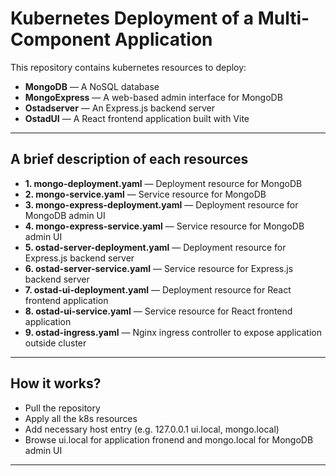 # Kubernetes Deployment of a Multi-Component Application

This repository contains kubernetes resources to deploy:

- **MongoDB** — A NoSQL database
- **MongoExpress** — A web-based admin interface for MongoDB
- **Ostadserver** — An Express.js backend server
- **OstadUI** — A React frontend application built with Vite

---


## A brief description of each resources

- **1. mongo-deployment.yaml** — Deployment resource for MongoDB
- **2. mongo-service.yaml** — Service resource for MongoDB
- **3. mongo-express-deployment.yaml** — Deployment resource for MongoDB admin UI
- **4. mongo-express-service.yaml** — Service resource for MongoDB admin UI
- **5. ostad-server-deployment.yaml** — Deployment resource for Express.js backend server
- **6. ostad-server-service.yaml** — Service resource for Express.js backend server
- **7. ostad-ui-deployment.yaml** — Deployment resource for React frontend application
- **8. ostad-ui-service.yaml** — Service resource for React frontend application
- **9. ostad-ingress.yaml** — Nginx ingress controller to expose application outside cluster

---


## How it works?

- Pull the repository
- Apply all the k8s resources
- Add necessary host entry (e.g. 127.0.0.1 ui.local, mongo.local)
- Browse ui.local for application fronend and mongo.local for MongoDB admin UI

---

